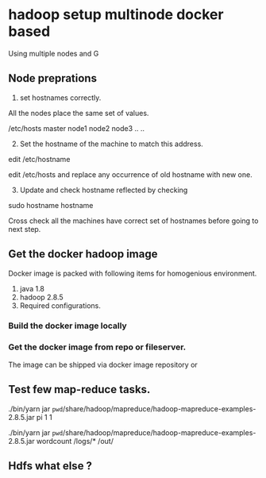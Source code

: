 
# hadoop setup multinode docker based

Using multiple nodes and G
## Node preprations

1. set hostnames correctly.

All the nodes place the same set of values.

/etc/hosts 
master  <ip-address>
node1 
node2
node3
..
..

2. Set the hostname of the machine to match this address.


edit /etc/hostname

edit /etc/hosts and replace any occurrence of old hostname with new one.

3. Update and check hostname reflected by checking

sudo hostname <hostname>
hostname


Cross check all the machines have correct set of hostnames before going to next
step.

## Get the docker hadoop image

Docker image is packed with following items for homogenious environment.

1. java 1.8
2. hadoop 2.8.5
3. Required configurations.


### Build the docker image locally

### Get the docker image from repo or fileserver.

The image can be shipped via docker image repository  or 

### 


## Test few map-reduce tasks.

./bin/yarn jar `pwd`/share/hadoop/mapreduce/hadoop-mapreduce-examples-2.8.5.jar
pi 1 1

./bin/yarn jar `pwd`/share/hadoop/mapreduce/hadoop-mapreduce-examples-2.8.5.jar
wordcount /logs/* /out/


## Hdfs what else ?

